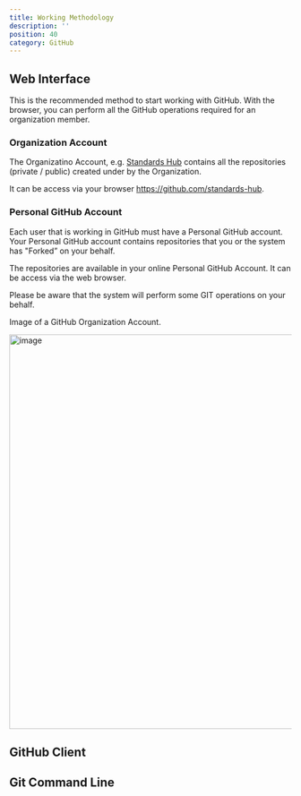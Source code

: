 ```yaml
---
title: Working Methodology
description: ''
position: 40
category: GitHub
---
```


## Web Interface
This is the recommended method to start working with GitHub. With the browser, you can perform all the GitHub operations required for an organization member.

### Organization Account
The Organizatino Account, e.g. [Standards Hub](https://github.com/standards-hub) contains all the repositories (private / public) created under by the Organization.

It can be access via your browser  https://github.com/standards-hub.

### Personal GitHub Account
Each user that is working in GitHub must have a Personal GitHub account.
Your Personal GitHub account contains repositories that you or the system has "Forked” on your behalf. 

The repositories are available in your online Personal GitHub Account. It can be access via the web browser.

<alert>
Please be aware that the system will perform some GIT operations on your behalf.
</alert>

Image of a GitHub Organization Account.

<img width="705" alt="image" src="https://user-images.githubusercontent.com/3258579/182503844-718ddc27-4d06-4e1f-843b-1c2965c5dd03.png">

## GitHub Client


## Git Command Line